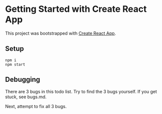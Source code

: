 # Getting Started with Create React App

This project was bootstrapped with [Create React App](https://github.com/facebook/create-react-app).

## Setup

```
npm i
npm start
```

## Debugging

There are 3 bugs in this todo list. Try to find the 3 bugs yourself. If you
get stuck, see bugs.md.

Next, attempt to fix all 3 bugs.
